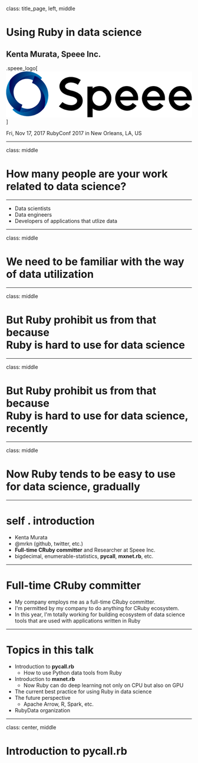 class: title_page, left, middle
# Using Ruby in data science
## Kenta Murata, Speee Inc.
.speee_logo[
![](images/Speee_VI_yokogumi.png)]

Fri, Nov 17, 2017 RubyConf 2017 in New Orleans, LA, US

---
class: middle
# How many people are your work related to data science?

----
- Data scientists
- Data engineers
- Developers of applications that utlize data

---
class: middle
# We need to be familiar with the way of data utilization

---
class: middle
# But Ruby prohibit us from that because<br/>Ruby is hard to use for data science

---
class: middle
# But Ruby prohibit us from that because<br/>Ruby is hard to use for data science, recently

---
class: middle
# Now Ruby tends to be easy to use for data science, gradually

---
# self . introduction

- Kenta Murata
- @mrkn (github, twitter, etc.)
- **Full-time CRuby committer** and Researcher at Speee Inc.
- bigdecimal, enumerable-statistics, **pycall**, **mxnet.rb**, etc.

---
# Full-time CRuby committer

- My company employs me as a full-time CRuby committer.
- I'm permitted by my company to do anything for CRuby ecosystem.
- In this year, I'm totally working for building ecosystem of data science tools that are used with applications written in Ruby

---
# Topics in this talk

- Introduction to **pycall.rb**
    - How to use Python data tools from Ruby
- Introduction to **mxnet.rb**
    - Now Ruby can do deep learning not only on CPU but also on GPU
- The current best practice for using Ruby in data science
- The future perspective
  - Apache Arrow, R, Spark, etc.
- RubyData organization

---
class: center, middle
# Introduction to **pycall.rb**
